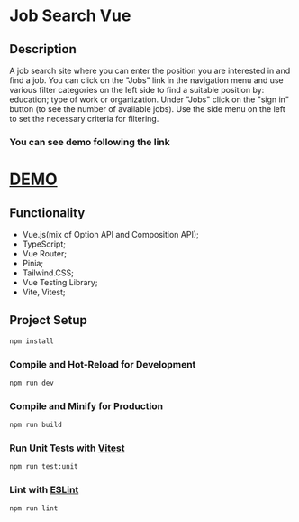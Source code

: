 # Job Search Vue
## Description
A job search site where you can enter the position you are interested in and find a job. You can click on the "Jobs" link in the navigation menu and use various filter categories on the left side to find a suitable position by: education; type of work or organization.
Under "Jobs" click on the "sign in" button (to see the number of available jobs).  Use the side menu on the left to set the necessary criteria for filtering.

### You can see demo following the link
# [DEMO](https://vue-search-job.netlify.app/)

## Functionality
- Vue.js(mix of Option API and Composition API);
- TypeScript;
- Vue Router;
- Pinia;
- Tailwind.CSS;
- Vue Testing Library;
- Vite, Vitest;


## Project Setup
```sh
npm install
```

### Compile and Hot-Reload for Development
```sh
npm run dev
```

### Compile and Minify for Production
```sh
npm run build
```

### Run Unit Tests with [Vitest](https://vitest.dev/)
```sh
npm run test:unit
```

### Lint with [ESLint](https://eslint.org/)
```sh
npm run lint
```